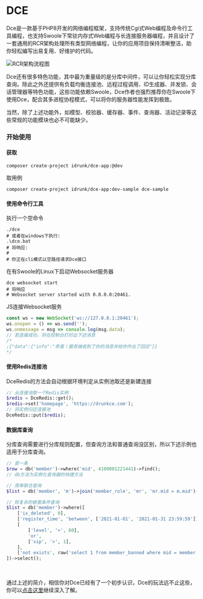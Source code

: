 # DCE

Dce是一款基于PHP8开发的网络编程框架，支持传统Cgi式Web编程及命令行工具编程，也支持Swoole下常驻内存式Web编程与长连接服务器编程，并且设计了一套通用的RCR架构处理所有类型网络编程，让你的应用项目保持清晰整洁，助你轻松编写出易复用、好维护的代码。

![RCR架构流程图](https://drunkce.com/assets/img/rcr.728a5b53.svg)

Dce还有很多特色功能，其中最为重量级的是分库中间件，可以让你轻松实现分库查询。除此之外还提供有负载均衡连接池、远程过程调用、ID生成器、并发锁、会话管理器等特色功能，这些功能依赖Swoole，Dce作者也强烈推荐你在Swoole下使用Dce，配合其多进程协程模式，可以将你的服务器性能发挥到极致。

当然，除了上述功能外，如模型、校验器、缓存器、事件、查询器、活动记录等这些常规的功能模块也必不可能缺少。



### 开始使用


#### 获取

```shell
composer create-project idrunk/dce-app:@dev
```

取用例
```shell
composer create-project idrunk/dce-app:dev-sample dce-sample
```


#### 使用命令行工具

执行一个空命令
```shell
./dce
# 或者在windows下执行:
.\dce.bat
# 将响应:
#
# 你正在cli模式以空路径请求Dce接口
```

在有Swoole的Linux下启动Websocket服务器
```shell
dce websocket start
# 将响应
# Websocket server started with 0.0.0.0:20461.
```

JS连接Websocket服务
```js
const ws = new WebSocket('ws://127.0.0.1:20461');
ws.onopen = () => ws.send('');
ws.onmessage = msg => console.log(msg.data);
// 若连接成功，将在控制台打印出下述消息
/*
;{"data":{"info":"恭喜！服务端收到了你的消息并给你作出了回应"}}
*/
```


#### 使用Redis连接池

DceRedis的方法会自动根据环境判定从实例池取还是新建连接
```php
// 从连接池取一个Redis实例
$redis = DceRedis::get();
$redis->set('homepage', 'https://drunkce.com');
// 将实例归还连接池
DceRedis::put($redis);
```


#### 数据库查询

分库查询需要进行分库规则配置，但查询方法和普通查询没区别，所以下述示例也适用于分库查询。
```php
// 查一条
$row = db('member')->where('mid', 4100001221441)->find();
// db方法为实例化查询器的快捷方法

// 简单联合查询
$list = db('member', 'm')->join('member_role', 'mr', 'mr.mid = m.mid')->select();

// 较复杂的嵌套条件查询
$list = db('member')->where([
    ['is_deleted', 0],
    ['register_time', 'between', ['2021-01-01', '2021-01-31 23:59:59']],
    [
        ['level', '>', 60],
        'or',
        ['vip', '>', 1],
    ],
    ['not exists', raw('select 1 from member_banned where mid = member.mid')],
])->select();
```

<br>

通过上述的简介，相信你对Dce已经有了一个初步认识，Dce的玩法远不止这些，你可以[点击这里](https://drunkce.com/guide/)继续深入了解。